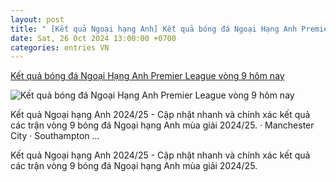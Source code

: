 ```yaml
---
layout: post
title: " [Kết quả Ngoại hạng Anh] Kết quả bóng đá Ngoại Hạng Anh Premier League vòng 9 hôm nay"
date: Sat, 26 Oct 2024 13:00:00 +0700
categories: entries VN
---
```

[Kết quả bóng đá Ngoại Hạng Anh Premier League vòng 9 hôm nay](https://vietnamnet.vn/ket-qua-bong-da-ngoai-hang-anh-premier-league-vong-9-hom-nay-2335767.html)

![Kết quả bóng đá Ngoại Hạng Anh Premier League vòng 9 hôm nay](https://static-images.vnncdn.net/vps_images_publish/000001/000003/2024/10/26/25-moi-nhat-20162.jpg?width=0&s=eWTOd5M6ON6tmu4A72cqiQ)

Kết quả Ngoại hạng Anh 2024/25 - Cập nhật nhanh và chính xác kết quả các trận vòng 9 bóng đá Ngoại hạng Anh mùa giải 2024/25. · Manchester City · Southampton ...

Kết quả Ngoại hạng Anh 2024/25 - Cập nhật nhanh và chính xác kết quả các trận vòng 9 bóng đá Ngoại hạng Anh mùa giải 2024/25.

